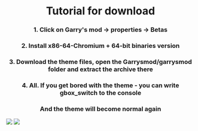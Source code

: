 <h1 align="center">Tutorial for download</h1> 

<h3 align="center">1. Click on Garry's mod -> properties -> Betas</h3>
<h3 align="center">2. Install x86-64-Chromium + 64-bit binaries version</h3>
<h3 align="center">3. Download the theme files, open the Garrysmod/garrysmod folder and extract the archive there</h3>
<h3 align="center">4. All. If you get bored with the theme - you can write gbox_switch to the console</h3>
<h3 align="center">And the theme will become normal again</h3>

<img src="https://i.imgur.com/wdrDsYr.png">
<img src="https://i.imgur.com/BQELNPj.png">
